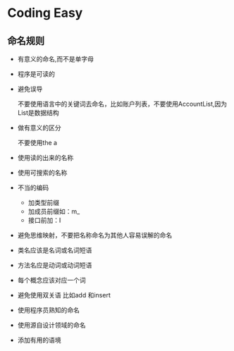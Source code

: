 # Coding Easy

## 命名规则

* 有意义的命名,而不是单字母

* 程序是可读的

* 避免误导

  不要使用语言中的关键词去命名，比如账户列表，不要使用AccountList,因为List是数据结构

* 做有意义的区分

  不要使用the a 

* 使用读的出来的名称

* 使用可搜索的名称

* 不当的编码

  * 加类型前缀
  * 加成员前缀如：m_
  * 接口前加：I

* 避免思维映射，不要把名称命名为其他人容易误解的命名

* 类名应该是名词或名词短语

* 方法名应是动词或动词短语

* 每个概念应该对应一个词

* 避免使用双关语 比如add 和insert

* 使用程序员熟知的命名

* 使用源自设计领域的命名

* 添加有用的语境